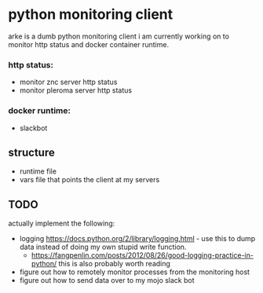 # python monitoring client
arke is a dumb python monitoring client i am currently working on to monitor http status and docker container runtime.

### http status:
- monitor znc server http status
- monitor pleroma server http status

### docker runtime:
- slackbot

## structure
- runtime file
- vars file that points the client at my servers

## TODO
actually implement the following:
- logging https://docs.python.org/2/library/logging.html - use this to dump data instead of doing my own stupid write function.
    - https://fangpenlin.com/posts/2012/08/26/good-logging-practice-in-python/ this is also probably worth reading
- figure out how to remotely monitor processes from the monitoring host
- figure out how to send data over to my mojo slack bot